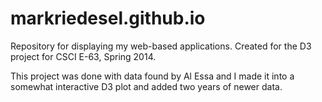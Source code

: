 # markriedesel.github.io
Repository for displaying my web-based applications.  Created for the D3 project for CSCI E-63, Spring 2014.

This project was done with data found by Al Essa and I made it into a somewhat interactive D3 plot and added
two years of newer data.
